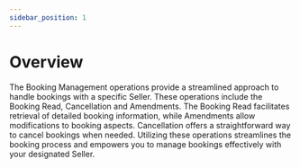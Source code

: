 ```yaml
---
sidebar_position: 1
---
```


# Overview

The Booking Management operations provide a streamlined approach to handle bookings with a specific Seller. These operations include the Booking Read, Cancellation and Amendments. The Booking Read facilitates retrieval of detailed booking information, while Amendments allow modifications to booking aspects. Cancellation offers a straightforward way to cancel bookings when needed. Utilizing these operations streamlines the booking process and empowers you to manage bookings effectively with your designated Seller.